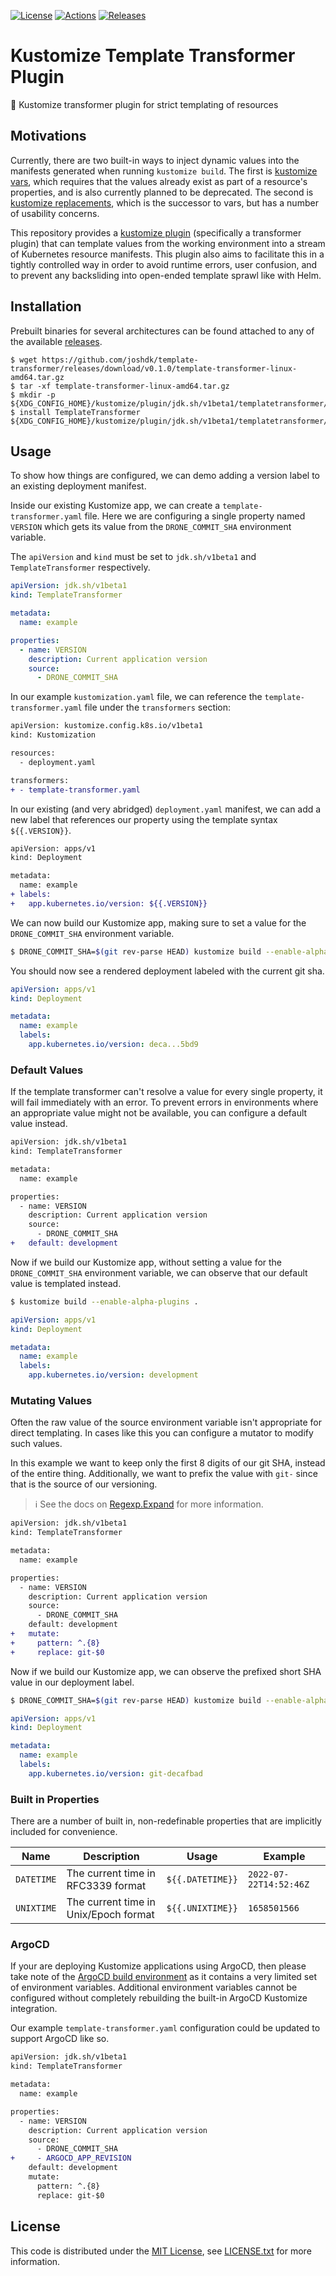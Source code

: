 [![License][license-badge]][license-link]
[![Actions][github-actions-badge]][github-actions-link]
[![Releases][github-release-badge]][github-release-link]

# Kustomize Template Transformer Plugin

🫥 Kustomize transformer plugin for strict templating of resources

## Motivations


Currently, there are two built-in ways to inject dynamic values into the manifests generated when running `kustomize build`.
The first is [kustomize vars](https://kubectl.docs.kubernetes.io/references/kustomize/kustomization/vars/), which requires that the values already exist as part of a resource's properties, and is also currently planned to be deprecated.
The second is [kustomize replacements](https://kubectl.docs.kubernetes.io/references/kustomize/kustomization/replacements/), which is the successor to vars, but has a number of usability concerns.

This repository provides a [kustomize plugin](https://kubectl.docs.kubernetes.io/guides/extending_kustomize/exec_plugins/) (specifically a transformer plugin) that can template values from the working environment into a stream of Kubernetes resource manifests.
This plugin also aims to facilitate this in a tightly controlled way in order to avoid runtime errors, user confusion, and to prevent any backsliding into open-ended template sprawl like with Helm.

## Installation

Prebuilt binaries for several architectures can be found attached to any of the available [releases][github-release-link].

```shell
$ wget https://github.com/joshdk/template-transformer/releases/download/v0.1.0/template-transformer-linux-amd64.tar.gz
$ tar -xf template-transformer-linux-amd64.tar.gz
$ mkdir -p ${XDG_CONFIG_HOME}/kustomize/plugin/jdk.sh/v1beta1/templatetransformer/
$ install TemplateTransformer ${XDG_CONFIG_HOME}/kustomize/plugin/jdk.sh/v1beta1/templatetransformer/TemplateTransformer
```

## Usage

To show how things are configured, we can demo adding a version label to an existing deployment manifest.

Inside our existing Kustomize app, we can create a `template-transformer.yaml` file.
Here we are configuring a single property named `VERSION` which gets its value from the `DRONE_COMMIT_SHA` environment variable.

The `apiVersion` and `kind` must be set to `jdk.sh/v1beta1` and `TemplateTransformer` respectively. 

```yaml
apiVersion: jdk.sh/v1beta1
kind: TemplateTransformer

metadata:
  name: example

properties:
  - name: VERSION
    description: Current application version
    source:
      - DRONE_COMMIT_SHA
```

In our example `kustomization.yaml` file, we can reference the `template-transformer.yaml` file under the `transformers` section:

```diff
apiVersion: kustomize.config.k8s.io/v1beta1
kind: Kustomization

resources:
  - deployment.yaml

transformers:
+ - template-transformer.yaml
```

In our existing (and very abridged) `deployment.yaml` manifest, we can add a new label that references our property using the template syntax `${{.VERSION}}`.

```diff
apiVersion: apps/v1
kind: Deployment

metadata:
  name: example
+ labels:
+   app.kubernetes.io/version: ${{.VERSION}}
```

We can now build our Kustomize app, making sure to set a value for the `DRONE_COMMIT_SHA` environment variable.

```bash
$ DRONE_COMMIT_SHA=$(git rev-parse HEAD) kustomize build --enable-alpha-plugins .
```

You should now see a rendered deployment labeled with the current git sha.

```yaml
apiVersion: apps/v1
kind: Deployment

metadata:
  name: example
  labels:
    app.kubernetes.io/version: deca...5bd9
```

### Default Values

If the template transformer can't resolve a value for every single property, it will fail immediately with an error.
To prevent errors in environments where an appropriate value might not be available, you can configure a default value instead.

```diff
apiVersion: jdk.sh/v1beta1
kind: TemplateTransformer

metadata:
  name: example

properties:
  - name: VERSION
    description: Current application version
    source:
      - DRONE_COMMIT_SHA
+   default: development
```

Now if we build our Kustomize app, without setting a value for the `DRONE_COMMIT_SHA` environment variable, we can observe that our default value is templated instead.

```bash
$ kustomize build --enable-alpha-plugins .
```

```yaml
apiVersion: apps/v1
kind: Deployment

metadata:
  name: example
  labels:
    app.kubernetes.io/version: development
```

### Mutating Values

Often the raw value of the source environment variable isn't appropriate for direct templating.
In cases like this you can configure a mutator to modify such values.

In this example we want to keep only the first 8 digits of our git SHA, instead of the entire thing.
Additionally, we want to prefix the value with `git-` since that is the source of our versioning.

> ℹ️ See the docs on [Regexp.Expand](https://pkg.go.dev/regexp#Regexp.Expand) for more information.

```diff
apiVersion: jdk.sh/v1beta1
kind: TemplateTransformer

metadata:
  name: example

properties:
  - name: VERSION
    description: Current application version
    source:
      - DRONE_COMMIT_SHA
    default: development
+   mutate:
+     pattern: ^.{8}
+     replace: git-$0
```

Now if we build our Kustomize app, we can observe the prefixed short SHA value in our deployment label.

```bash
$ DRONE_COMMIT_SHA=$(git rev-parse HEAD) kustomize build --enable-alpha-plugins .
```

```yaml
apiVersion: apps/v1
kind: Deployment

metadata:
  name: example
  labels:
    app.kubernetes.io/version: git-decafbad
```

### Built in Properties

There are a number of built in, non-redefinable properties that are implicitly included for convenience.

| Name       | Description                           | Usage            | Example                |
|------------|---------------------------------------|------------------|------------------------|
| `DATETIME` | The current time in RFC3339 format    | `${{.DATETIME}}` | `2022-07-22T14:52:46Z` |
| `UNIXTIME` | The current time in Unix/Epoch format | `${{.UNIXTIME}}` | `1658501566`           |

### ArgoCD

If your are deploying Kustomize applications using ArgoCD, then please take note of the [ArgoCD build environment](https://argo-cd.readthedocs.io/en/stable/user-guide/build-environment/) as it contains a very limited set of environment variables.
Additional environment variables cannot be configured without completely rebuilding the built-in ArgoCD Kustomize integration. 

Our example `template-transformer.yaml` configuration could be updated to support ArgoCD like so.

```diff
apiVersion: jdk.sh/v1beta1
kind: TemplateTransformer

metadata:
  name: example

properties:
  - name: VERSION
    description: Current application version
    source:
      - DRONE_COMMIT_SHA
+     - ARGOCD_APP_REVISION
    default: development
    mutate:
      pattern: ^.{8}
      replace: git-$0
```

## License

This code is distributed under the [MIT License][license-link], see [LICENSE.txt][license-file] for more information.

[github-actions-badge]:  https://github.com/joshdk/template-transformer/workflows/Build/badge.svg
[github-actions-link]:   https://github.com/joshdk/template-transformer/actions
[github-release-badge]:  https://img.shields.io/github/release/joshdk/template-transformer/all.svg
[github-release-link]:   https://github.com/joshdk/template-transformer/releases
[license-badge]:         https://img.shields.io/badge/license-MIT-green.svg
[license-file]:          https://github.com/joshdk/template-transformer/blob/master/LICENSE.txt
[license-link]:          https://opensource.org/licenses/MIT
